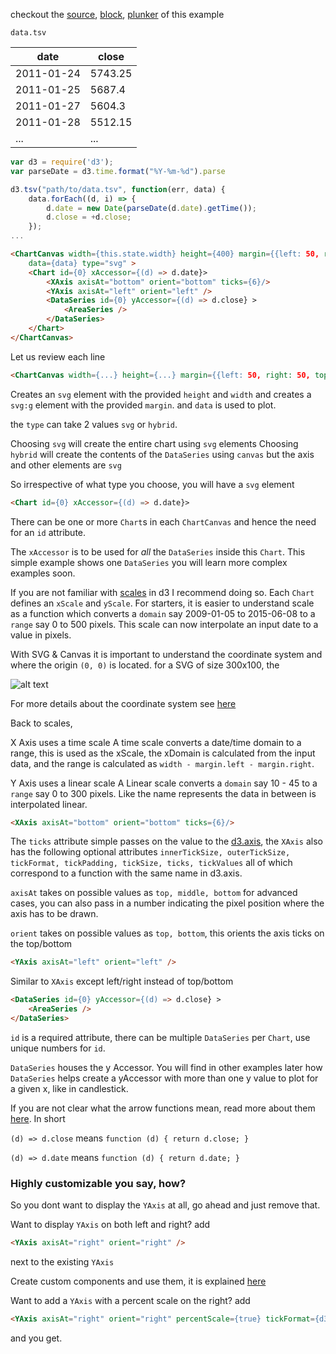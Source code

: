 
checkout the [source](https://gist.github.com/rrag/b9658ffa431f1ffb8d6b), [block](http://bl.ocks.org/rrag/b9658ffa431f1ffb8d6b), [plunker](http://plnkr.co/edit/gist:b9658ffa431f1ffb8d6b?p=preview) of this example

`data.tsv`

date       | close
---------- | -------
2011-01-24 | 5743.25
2011-01-25 | 5687.4
2011-01-27 | 5604.3
2011-01-28 | 5512.15
... | ...


```js
var d3 = require('d3');
var parseDate = d3.time.format("%Y-%m-%d").parse

d3.tsv("path/to/data.tsv", function(err, data) {
	data.forEach((d, i) => {
		d.date = new Date(parseDate(d.date).getTime());
		d.close = +d.close;
	});
...
```


```html
<ChartCanvas width={this.state.width} height={400} margin={{left: 50, right: 50, top:10, bottom: 30}}
	data={data} type="svg" >
	<Chart id={0} xAccessor={(d) => d.date}>
		<XAxis axisAt="bottom" orient="bottom" ticks={6}/>
		<YAxis axisAt="left" orient="left" />
		<DataSeries id={0} yAccessor={(d) => d.close} >
			<AreaSeries />
		</DataSeries>
	</Chart>
</ChartCanvas>
```

Let us review each line

```html
<ChartCanvas width={...} height={...} margin={{left: 50, right: 50, top:10, bottom: 30}} data={data} type="svg" >
```

Creates an `svg` element with the provided `height` and `width` and creates a `svg:g` element with the provided `margin`. and `data` is used to plot.

the `type` can take 2 values `svg` or `hybrid`.

Choosing `svg` will create the entire chart using `svg` elements
Choosing `hybrid` will create the contents of the `DataSeries` using `canvas` but the axis and other elements are `svg`

So irrespective of what type you choose, you will have a `svg` element

```html
<Chart id={0} xAccessor={(d) => d.date}>
```

There can be one or more `Chart`s in each `ChartCanvas` and hence the need for an `id` attribute.

The `xAccessor` is to be used for *all* the `DataSeries` inside this `Chart`. This simple example shows one `DataSeries` you will learn more complex examples soon.

If you are not familiar with [scales](https://github.com/mbostock/d3/wiki/Scales) in d3 I recommend doing so. Each `Chart` defines an `xScale` and `yScale`. For starters, it is easier to understand scale as a function which converts a `domain` say 2009-01-05 to 2015-06-08 to a `range` say 0 to 500 pixels. This scale can now interpolate an input date to a value in pixels.

With SVG & Canvas it is important to understand the coordinate system and where the origin `(0, 0)` is located. for a SVG of size 300x100, the 

![alt text](http://www.w3.org/TR/SVG/images/coords/InitialCoords.png "SVG/Canvas coordinate system")

For more details about the coordinate system see [here](http://www.w3.org/TR/SVG/coords.html)

Back to scales,

X Axis uses a time scale
A time scale converts a date/time domain to a range, this is used as the xScale, the xDomain is calculated from the input data, and the range is calculated as `width - margin.left - margin.right`.

Y Axis uses a linear scale
A Linear scale converts a `domain` say 10 - 45 to a `range` say 0 to 300 pixels. Like the name represents the data in between is interpolated linear.

```html
<XAxis axisAt="bottom" orient="bottom" ticks={6}/>
```
The `ticks` attribute simple passes on the value to the [d3.axis](https://github.com/mbostock/d3/wiki/SVG-Axes#ticks), the `XAxis` also has the following optional attributes `innerTickSize, outerTickSize, tickFormat, tickPadding, tickSize, ticks, tickValues` all of which correspond to a function with the same name in d3.axis.

`axisAt` takes on possible values as `top, middle, bottom` for advanced cases, you can also pass in a number indicating the pixel position where the axis has to be drawn.

`orient` takes on possible values as `top, bottom`, this orients the axis ticks on the top/bottom


```html
<YAxis axisAt="left" orient="left" />
```
Similar to `XAxis` except left/right instead of top/bottom


```html
<DataSeries id={0} yAccessor={(d) => d.close} >
	<AreaSeries />
</DataSeries>
```

`id` is a required attribute, there can be multiple `DataSeries` per `Chart`, use unique numbers for `id`.

`DataSeries` houses the y Accessor. You will find in other examples later how `DataSeries` helps create a yAccessor with more than one y value to plot for a given x, like in candlestick.

If you are not clear what the arrow functions mean, read more about them [here](https://developer.mozilla.org/en-US/docs/Web/JavaScript/Reference/Functions/Arrow_functions). In short

`(d) => d.close` means `function (d) { return d.close; }`

`(d) => d.date` means `function (d) { return d.date; }`

### Highly customizable you say, how?

So you dont want to display the `YAxis` at all, go ahead and just remove that.

Want to display `YAxis` on both left and right? add 

```html
<YAxis axisAt="right" orient="right" />
```
next to the existing `YAxis`

Create custom components and use them, it is explained [here](http://add.link.here)

Want to add a `YAxis` with a percent scale on the right? add
```html
<YAxis axisAt="right" orient="right" percentScale={true} tickFormat={d3.format(".0%")}/>
```
and you get.